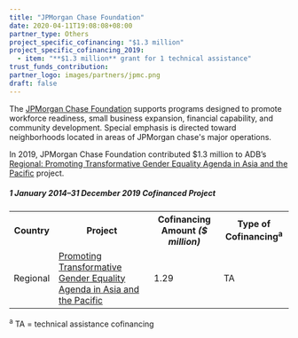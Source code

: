 ```yaml
---
title: "JPMorgan Chase Foundation"
date: 2020-04-11T19:08:08+08:00
partner_type: Others
project_specific_cofinancing: "$1.3 million"
project_specific_cofinancing_2019:
  - item: "**$1.3 million** grant for 1 technical assistance"
trust_funds_contribution:
partner_logo: images/partners/jpmc.png
draft: false
---
```

The [JPMorgan Chase Foundation](https://impact.jpmorganchase.com/impact) supports programs designed to promote workforce readiness, small business expansion, financial capability, and community development. Special emphasis is directed toward neighborhoods located in areas of JPMorgan chase's major operations.

In 2019, JPMorgan Chase Foundation contributed $1.3 million to ADB’s <a href="https://www.adb.org/projects/52214-001/main">Regional: Promoting Transformative Gender Equality Agenda in Asia and the Pacific</a> project.

<split>

##### _1 January 2014–31 December 2019_ Cofinanced Project

<table class="table dr-partner-table">

<tr>
<th>Country</th>
<th>Project</th>
<th>Cofinancing Amount <em>($ million)</em></th>
<th>Type of Cofinancing<sup>a</sup></th>
</tr>
<tr>
<td>Regional</td>
<td><a
href="https://www.adb.org/projects/52214-001/main" target="_blank">Promoting Transformative Gender Equality Agenda in Asia and the Pacific</a></td>
<td>1.29 </td>
<td>TA</td>
</tr>
</table>

<p class="dr-footnote"><sup>a</sup> TA = technical assistance cofinancing</p> 